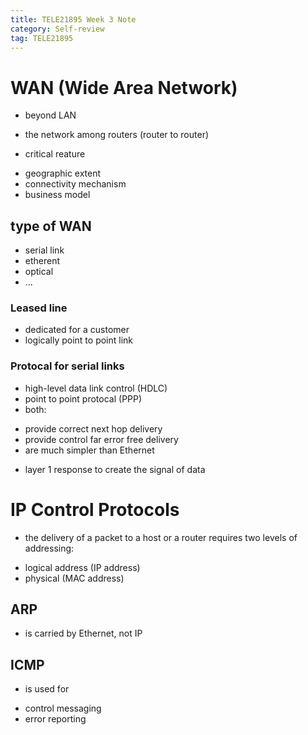 ```yaml
---
title: TELE21895 Week 3 Note
category: Self-review
tag: TELE21895
---
```

# WAN (Wide Area Network)
* beyond LAN
- the network among routers (router to router)
* critical reature
- geographic extent
- connectivity mechanism
- business model

## type of WAN
* serial link
* etherent
* optical
* ...
### Leased line
* dedicated for a customer
* logically point to point link
### Protocal for serial links
* high-level data link control (HDLC)
* point to point protocal (PPP)
* both:
- provide correct next hop delivery
- provide control far error free delivery
- are much simpler than Ethernet


* layer 1 response to create the signal of data

# IP Control Protocols
* the delivery of a packet to a host or a router requires two levels of addressing:
- logical address (IP address)
- physical (MAC address)

## ARP
* is carried by Ethernet, not IP

## ICMP
* is used for
- control messaging
- error reporting